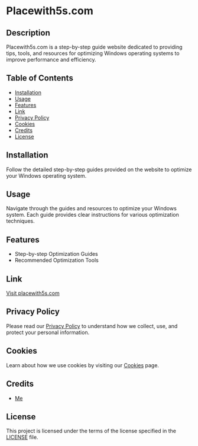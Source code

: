 # Placewith5s.com

## Description

Placewith5s.com is a step-by-step guide website dedicated to providing tips, tools, and resources for optimizing Windows operating systems to improve performance and efficiency.

## Table of Contents

- [Installation](#installation)
- [Usage](#usage)
- [Features](#features)
- [Link](#link)
- [Privacy Policy](#privacy-policy)
- [Cookies](#cookies)
- [Credits](#credits)
- [License](#license)

## Installation

Follow the detailed step-by-step guides provided on the website to optimize your Windows operating system.

## Usage

Navigate through the guides and resources to optimize your Windows system. Each guide provides clear instructions for various optimization techniques.

## Features

- Step-by-step Optimization Guides
- Recommended Optimization Tools

## Link

[Visit placewith5s.com](https://www.placewith5s.com)

## Privacy Policy

Please read our [Privacy Policy](/privacy-policy.md) to understand how we collect, use, and protect your personal information.

## Cookies

Learn about how we use cookies by visiting our [Cookies](/cookies.md) page.

## Credits

- [Me](https://github.com/placewith5s)

## License

This project is licensed under the terms of the license specified in the [LICENSE](LICENSE) file.
